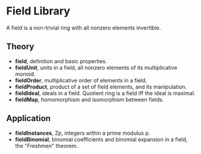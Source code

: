 
# Field Library

A field is a non-trivial ring with all nonzero elements invertible.

## Theory
* __field__, definition and basic properties.
* __fieldUnit__, units in a field, all nonzero elements of its multiplicative monoid.
* __fieldOrder__, multiplicative order of elements in a field.
* __fieldProduct__, product of a set of field elements, and its manipulation.
* __fieldIdeal__, ideals in a field. Quotient ring is a field iff the ideal is maximal.
* __fieldMap__, homomorphism and isomorphism between fields.

## Application
* __fieldInstances__, Zp, integers within a prime modulus p.
* __fieldBinomial__, binomial coefficients and binomial expansion in a field, the "Freshmen" theorem.
